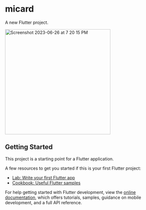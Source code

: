 # micard

A new Flutter project.

<img width="346" alt="Screenshot 2023-06-26 at 7 20 15 PM" src="https://github.com/akollikonda/micard/assets/101874878/a30d08c3-566a-4332-9a98-26e9fc6db433">


## Getting Started

This project is a starting point for a Flutter application.

A few resources to get you started if this is your first Flutter project:

- [Lab: Write your first Flutter app](https://docs.flutter.dev/get-started/codelab)
- [Cookbook: Useful Flutter samples](https://docs.flutter.dev/cookbook)

For help getting started with Flutter development, view the
[online documentation](https://docs.flutter.dev/), which offers tutorials,
samples, guidance on mobile development, and a full API reference.
